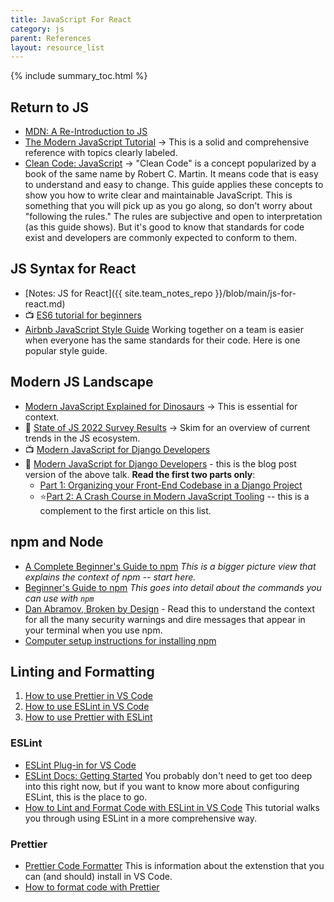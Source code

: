 ```yaml
---
title: JavaScript For React
category: js
parent: References
layout: resource_list
---
```


{% include summary_toc.html %}

## Return to JS

- [MDN: A Re-Introduction to JS](https://developer.mozilla.org/en-US/docs/Web/JavaScript/A_re-introduction_to_JavaScript)
- [The Modern JavaScript Tutorial](https://javascript.info/) -> This is a solid and comprehensive reference with topics clearly labeled.
- [Clean Code: JavaScript](https://github.com/ryanmcdermott/clean-code-javascript) -> "Clean Code" is a concept popularized by a book of the same name by Robert C. Martin. It means code that is easy to understand and easy to change. This guide applies these concepts to show you how to write clear and maintainable JavaScript. This is something that you will pick up as you go along, so don't worry about "following the rules." The rules are subjective and open to interpretation (as this guide shows). But it's good to know that standards for code exist and developers are commonly expected to conform to them.

## JS Syntax for React

- [Notes: JS for React]({{ site.team_notes_repo }}/blob/main/js-for-react.md)
- 📺 [ES6 tutorial for beginners](https://www.youtube.com/watch?v=WZQc7RUAg18)
- [Airbnb JavaScript Style Guide](https://github.com/airbnb/javascript) Working together on a team is easier when everyone has the same standards for their code. Here is one popular style guide.

## Modern JS Landscape

- [Modern JavaScript Explained for Dinosaurs](https://medium.com/the-node-js-collection/modern-javascript-explained-for-dinosaurs-f695e9747b70) -> This is essential for context.
- 📖 [State of JS 2022 Survey Results](https://2022.stateofjs.com/en-US/) -> Skim for an overview of current trends in the JS ecosystem.
- 📺 [Modern JavaScript for Django Developers](https://2021.djangocon.us/talks/modern-javascript-for-django-developers/)
- 📖 [Modern JavaScript for Django Developers](https://www.saaspegasus.com/guides/modern-javascript-for-django-developers/) - this is the blog post version of the above talk. **Read the first two parts only**:
    - [Part 1: Organizing your Front-End Codebase in a Django Project](https://www.saaspegasus.com/guides/modern-javascript-for-django-developers/client-server-architectures/)
    - ⭐[Part 2: A Crash Course in Modern JavaScript Tooling](https://www.saaspegasus.com/guides/modern-javascript-for-django-developers/javascript-tooling/) -- this is a complement to the first article on this list.

## npm and Node

- [A Complete Beginner's Guide to npm](https://css-tricks.com/a-complete-beginners-guide-to-npm/) _This is a bigger picture view that explains the context of npm -- start here._
- [Beginner's Guide to npm](https://nodesource.com/blog/an-absolute-beginners-guide-to-using-npm/) _This goes into detail about the commands you can use with `npm`_
- [Dan Abramov, Broken by Design](https://overreacted.io/npm-audit-broken-by-design/) - Read this to understand the context for all the many security warnings and dire messages that appear in your terminal when you use npm.
- [Computer setup instructions for installing npm](https://momentumlearn.notion.site/Computer-Set-up-Instructions-Apple-Silicon-ec1d2bca911a467a97655127390e8209)

## Linting and Formatting

1. [How to use Prettier in VS Code](https://www.robinwieruch.de/how-to-use-prettier-vscode/)
2. [How to use ESLint in VS Code](https://www.robinwieruch.de/vscode-eslint/)
3. [How to use Prettier with ESLint](https://www.robinwieruch.de/prettier-eslint/)

### ESLint

- [ESLint Plug-in for VS Code](https://marketplace.visualstudio.com/items?itemName=dbaeumer.vscode-eslint)
- [ESLint Docs: Getting Started](https://eslint.org/docs/user-guide/getting-started) You probably don't need to get too deep into this right now, but if you want to know more about configuring ESLint, this is the place to go.
- [How to Lint and Format Code with ESLint in VS Code](https://www.digitalocean.com/community/tutorials/linting-and-formatting-with-eslint-in-vs-code) This tutorial walks you through using ESLint in a more comprehensive way.

### Prettier

- [Prettier Code Formatter](https://prettier.io/) This is information about the extenstion that you can (and should) install in VS Code.
- [How to format code with Prettier](https://www.digitalocean.com/community/tutorials/code-formatting-with-prettier-in-visual-studio-code)
